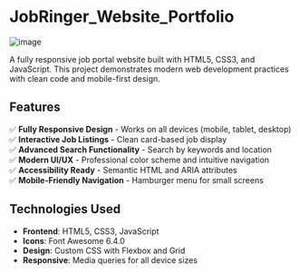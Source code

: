 # JobRinger_Website_Portfolio
![image](https://github.com/user-attachments/assets/550d491b-d5ec-41d5-a075-3050a63ee185)

A fully responsive job portal website built with HTML5, CSS3, and JavaScript. This project demonstrates modern web development practices with clean code and mobile-first design.

## Features

✅ **Fully Responsive Design** - Works on all devices (mobile, tablet, desktop)  
✅ **Interactive Job Listings** - Clean card-based job display  
✅ **Advanced Search Functionality** - Search by keywords and location  
✅ **Modern UI/UX** - Professional color scheme and intuitive navigation  
✅ **Accessibility Ready** - Semantic HTML and ARIA attributes  
✅ **Mobile-Friendly Navigation** - Hamburger menu for small screens  

## Technologies Used

- **Frontend**: HTML5, CSS3, JavaScript
- **Icons**: Font Awesome 6.4.0
- **Design**: Custom CSS with Flexbox and Grid
- **Responsive**: Media queries for all device sizes
